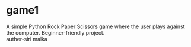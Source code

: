 # game1
A simple Python Rock Paper Scissors game where the user plays against the computer. Beginner-friendly project.
<br>
auther-siri malka
